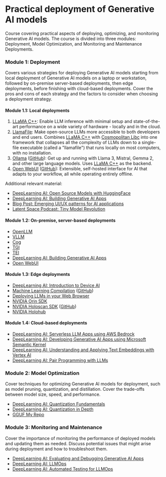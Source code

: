 # Practical deployment of Generative AI models

Course covering practical aspects of deploying, optimizing, and monitoring Generative AI models. The course is divided into three modules: Deployment, Model Optimization, and Monitoring and Maintenance Deployments.

### Module 1: Deployment

Covers various strategies for deploying Generative AI models starting from local deployment of Generative AI models on a laptop or workstation, followed by on-premise server-based deployments, then edge deployments, before finishing with cloud-based deployments. Cover the pros and cons of each strategy and the factors to consider when choosing a deployment strategy.

#### Module 1.1: Local deployments

1. [LLaMA C++](https://github.com/ggerganov/llama.cpp): Enable LLM inference with minimal setup and state-of-the-art performance on a wide variety of hardware - locally and in the cloud.
2. [LlamaFile](https://github.com/Mozilla-Ocho/llamafile): Make open-source LLMs more accessible to both developers and end users. Combines [LLaMA C++](https://github.com/ggerganov/llama.cpp) with [Cosmopolitan Libc](https://github.com/jart/cosmopolitan) into one framework that collapses all the complexity of LLMs down to a single-file executable (called a "llamafile") that runs locally on most computers, with no installation.
3. [Ollama](https://ollama.com) ([GitHub](https://github.com/ollama/ollama)): Get up and running with Llama 3, Mistral, Gemma 2, and other large language models. Uses [LLaMA C++](https://github.com/ggerganov/llama.cpp) as the backend.
4. [Open WebUI](https://openwebui.com) ([GitHub](https://github.com/open-webui/open-webui)): Extensible, self-hosted interface for AI that adapts to your workflow, all while operating entirely offline.

Additional relevant material:

* [DeepLearning AI: Open Source Models with HuggingFace](https://www.deeplearning.ai/short-courses/open-source-models-hugging-face/)
* [DeepLearning AI: Building Generative AI Apps](https://www.deeplearning.ai/short-courses/building-generative-ai-applications-with-gradio/)
* [Blog Post: Emerging UI/UX patterns for AI applications](https://uxdesign.cc/emerging-interaction-patterns-in-generative-ai-experiences-8c351bb3392a)
* [Latent Space Podcast: Tiny Model Revolution](https://www.latent.space/p/cogrev-tinystories)

#### Module 1.2: On-premise, server-based deployments

* [OpenLLM](https://github.com/bentoml/OpenLLM)
* [VLLM](https://github.com/vllm-project/vllm)
* [Cog](https://github.com/replicate/cog)
* [TGI](https://github.com/huggingface/text-generation-inference)
* [TEI](https://github.com/huggingface/text-embeddings-inference)
* [DeepLearning AI: Building Generative AI Apps](https://www.deeplearning.ai/short-courses/building-generative-ai-applications-with-gradio/)
* [Open WebUI](https://github.com/open-webui/open-webui)
 
#### Module 1.3: Edge deployments

* [DeepLearning AI: Introduction to Device AI](https://www.deeplearning.ai/short-courses/introduction-to-on-device-ai/)
* [Machine Learning Compilation](https://llm.mlc.ai) ([GitHub](https://github.com/mlc-ai/mlc-llm))
* [Deploying LLMs in your Web Browser](https://github.com/mlc-ai/web-llm)
* [NVIDIA Orin SDK](https://developer.nvidia.com/blog/deploy-large-language-models-at-the-edge-with-nvidia-igx-orin-developer-kit/)
* [NVIDIA Holoscan SDK](https://developer.nvidia.com/holoscan-sdk) ([GitHub](https://github.com/nvidia-holoscan/holoscan-sdk))
* [NVIDIA Holohub](https://github.com/nvidia-holoscan/holohub)

#### Module 1.4: Cloud-based deployments

* [DeepLearning AI: Serverless LLM Apps using AWS Bedrock](https://www.deeplearning.ai/short-courses/serverless-llm-apps-amazon-bedrock/)
* [DeepLearning AI: Developing Generative AI Apps using Microsoft Semantic Kernel](https://www.deeplearning.ai/short-courses/microsoft-semantic-kernel/)
* [DeepLearning AI: Understanding and Applying Text Embeddings with Vertex AI](https://www.deeplearning.ai/short-courses/google-cloud-vertex-ai/)
* [DeepLearning AI: Pair Programming with LLMs](https://www.deeplearning.ai/short-courses/pair-programming-llm/)
  
### Module 2: Model Optimization

Cover techniques for optimizing Generative AI models for deployment, such as model pruning, quantization, and distillation. Cover the trade-offs between model size, speed, and performance.

* [DeepLearning AI: Quantization Fundamentals](https://www.deeplearning.ai/short-courses/quantization-fundamentals-with-hugging-face/)
* [DeepLearning AI: Quantization in Depth](https://www.deeplearning.ai/short-courses/quantization-in-depth/)
* [GGUF My Repo](https://huggingface.co/spaces/ggml-org/gguf-my-repo)
  
### Module 3: Monitoring and Maintenance

Cover the importance of monitoring the performance of deployed models and updating them as needed. Discuss potential issues that might arise during deployment and how to troubleshoot them.

* [DeepLearning AI: Evaluating and Debugging Generative AI Apps](https://www.deeplearning.ai/short-courses/evaluating-debugging-generative-ai/)
* [DeepLearning AI: LLMOps](https://www.deeplearning.ai/short-courses/llmops/)
* [DeepLearning AI: Automated Testing for LLMOps](https://www.deeplearning.ai/short-courses/automated-testing-llmops/)
